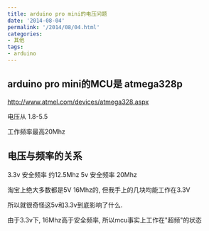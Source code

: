 ```yaml
---
title: arduino pro mini的电压问题
date: '2014-08-04'
permalink: '/2014/08/04.html'
categories:
- 其他
tags:
- arduino
---
```


arduino pro mini的MCU是 atmega328p
----------------------------------

http://www.atmel.com/devices/atmega328.aspx

电压从 1.8-5.5

工作频率最高20Mhz

电压与频率的关系
------------------------------------

3.3v 安全频率 约12.5Mhz
5v   安全频率 20Mhz

淘宝上绝大多数都是5V 16Mhz的, 但我手上的几块均能工作在3.3V

所以就很奇怪这5v和3.3v到底影响了什么.

由于3.3v下, 16Mhz高于安全频率, 所以mcu事实上工作在"超频"的状态
